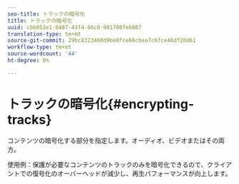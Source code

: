 ```yaml
---
seo-title: トラックの暗号化
title: トラックの暗号化
uuid: cbb852e1-6487-43f4-86c8-981780feb667
translation-type: tm+mt
source-git-commit: 29bc8323460d9be0fce66cbea7c6fce46df20d61
workflow-type: tm+mt
source-wordcount: '44'
ht-degree: 0%

---
```



# トラックの暗号化{#encrypting-tracks}

コンテンツの暗号化する部分を指定します。オーディオ、ビデオまたはその両方。

使用例：保護が必要なコンテンツのトラックのみを暗号化できるので、クライアントでの復号化のオーバーヘッドが減少し、再生パフォーマンスが向上します。
